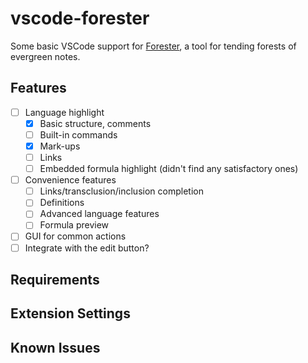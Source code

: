 # vscode-forester

Some basic VSCode support for [Forester](https://www.jonmsterling.com/jms-005P.xml), a tool for tending forests of evergreen notes.

## Features

- [ ] Language highlight
  - [X] Basic structure, comments
  - [ ] Built-in commands
  - [X] Mark-ups
  - [ ] Links
  - [ ] Embedded formula highlight (didn't find any satisfactory ones)
- [ ] Convenience features
  - [ ] Links/transclusion/inclusion completion
  - [ ] Definitions
  - [ ] Advanced language features
  - [ ] Formula preview
- [ ] GUI for common actions
- [ ] Integrate with the edit button?

## Requirements

## Extension Settings

## Known Issues
